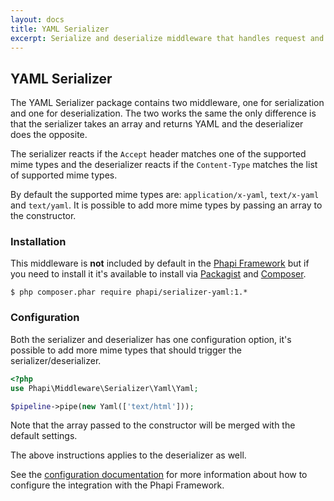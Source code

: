 ```yaml
---
layout: docs
title: YAML Serializer
excerpt: Serialize and deserialize middleware that handles request and response data formatted as YAML
---
```


## YAML Serializer
The YAML Serializer package contains two middleware, one for serialization and one for deserialization. The two works the same the only difference is that the serializer takes an array and returns YAML and the deserializer does the opposite.

The serializer reacts if the <code>Accept</code> header matches one of the supported mime types and the deserializer reacts if the <code>Content-Type</code> matches the list of supported mime types.

By default the supported mime types are: <code>application/x-yaml</code>, <code>text/x-yaml</code> and <code>text/yaml</code>. It is possible to add more mime types by passing an array to the constructor.


### Installation
This middleware is **not** included by default in the [Phapi Framework](https://github.com/phapi/phapi-framework) but if you need to install it it's available to install via [Packagist](https://packagist.org) and [Composer](https://getcomposer.org).

```shell
$ php composer.phar require phapi/serializer-yaml:1.*
```

### Configuration
Both the serializer and deserializer has one configuration option, it's possible to add more mime types that should trigger the serializer/deserializer.

```php
<?php
use Phapi\Middleware\Serializer\Yaml\Yaml;

$pipeline->pipe(new Yaml(['text/html']));
```

Note that the array passed to the constructor will be merged with the default settings.

The above instructions applies to the deserializer as well.

See the [configuration documentation](http://phapi.github.io/docs/started/configuration/) for more information about how to configure the integration with the Phapi Framework.
